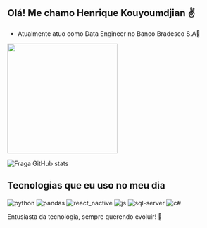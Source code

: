 ## Olá! Me chamo Henrique Kouyoumdjian ✌

- Atualmente atuo como Data Engineer no Banco Bradesco S.A👏

<div>
<img align="center" height="250em" src="https://media.tenor.com/sGtRK7e6IYoAAAAd/cyberpunk.gif%22%3E">
</div>


![Fraga GitHub stats](https://github-readme-stats.vercel.app/api?username=Kouyoumdjian&show_icons=true&theme=dark&count_private=true)

## Tecnologias que eu uso no meu dia

<div style="display: inline_block">
  <img align="center" alt="python" src="https://img.shields.io/badge/python-3670A0?style=for-the-badge&logo=python&logoColor=ffdd54" />
  <img align="center" alt="pandas" src="https://img.shields.io/badge/pandas-%23150458.svg?style=for-the-badge&logo=pandas&logoColor=white" />
  <img align="center" alt="react_nactive" src="https://img.shields.io/badge/react_native-%2320232a.svg?style=for-the-badge&logo=react&logoColor=%2361DAFB" />
  <img align="center" alt="js" src="https://img.shields.io/badge/JavaScript-F7DF1E?style=for-the-badge&logo=javascript&logoColor=black" />
  <img align="center" alt="sql-server" src="https://img.shields.io/badge/Microsoft%20SQL%20Server-CC2927?style=for-the-badge&logo=microsoft%20sql%20server&logoColor=white" />
  <img align="center" alt="c#" src="https://img.shields.io/badge/c%23-%23239120.svg?style=for-the-badge&logo=c-sharp&logoColor=white" />
  
  

Entusiasta da tecnologia, sempre querendo evoluir! 🚀
